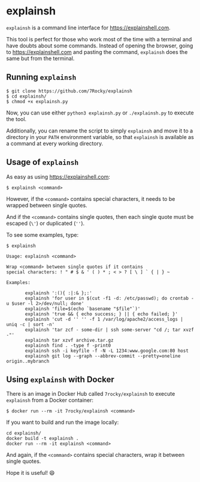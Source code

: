 # explainsh

`explainsh` is a command line interface for https://explainshell.com.

This tool is perfect for those who work most of the time with a terminal and have doubts about some commands. Instead of opening the browser, going to https://explainshell.com and pasting the command, `explainsh` does the same but from the terminal.

## Running `explainsh`

```console
$ git clone https://github.com/7Rocky/explainsh
$ cd explainsh/
$ chmod +x explainsh.py
```

Now, you can use either `python3 explainsh.py` or `./explainsh.py` to execute the tool.

Additionally, you can rename the script to simply `explainsh` and move it to a directory in your `PATH` environment variable, so that `explainsh` is available as a command at every working directory.

## Usage of `explainsh`

As easy as using https://explainshell.com:

```console
$ explainsh <command>
```

However, if the `<command>` contains special characters, it needs to be wrapped between single quotes.

And if the `<command>` contains single quotes, then each single quote must be escaped (`\'`) or duplicated (`''`).

To see some examples, type:

```console
$ explainsh

Usage: explainsh <command>

Wrap <command> between single quotes if it contains
special characters: ! " # $ & ' ( ) * ; < > ? [ \ ] ` { | } ~

Examples:

       explainsh ':(){ :|:& };:'
       explainsh 'for user in $(cut -f1 -d: /etc/passwd); do crontab -u $user -l 2>/dev/null; done'
       explainsh 'file=$(echo `basename "$file"`)'
       explainsh 'true && { echo success; } || { echo failed; }'
       explainsh 'cut -d '' '' -f 1 /var/log/apache2/access_logs | uniq -c | sort -n'
       explainsh 'tar zcf - some-dir | ssh some-server "cd /; tar xvzf -"'
       explainsh tar xzvf archive.tar.gz
       explainsh find . -type f -print0
       explainsh ssh -i keyfile -f -N -L 1234:www.google.com:80 host
       explainsh git log --graph --abbrev-commit --pretty=oneline origin..mybranch
```

## Using `explainsh` with Docker

There is an image in Docker Hub called `7rocky/explainsh` to execute `explainsh` from a Docker container:

```console
$ docker run --rm -it 7rocky/explainsh <command>
```

If you want to build and run the image locally:

```console
cd explainsh/
docker build -t explainsh .
docker run --rm -it explainsh <command>
```

And again, if the `<command>` contains special characters, wrap it between single quotes.

Hope it is useful! :smile:
